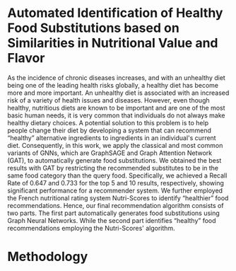# Automated Identification of Healthy Food Substitutions based on Similarities in Nutritional Value and Flavor

As the incidence of chronic diseases increases, and with an unhealthy diet being one of the leading health risks globally, a healthy diet has become more and more important. An unhealthy diet is associated with an increased risk of a variety of health issues and diseases. However, even though healthy, nutritious diets are known to be important and are one of the most basic human needs, it is very common that individuals do not always make healthy dietary choices. A potential solution to this problem is to help people change their diet by developing a system that can recommend “healthy” alternative ingredients to ingredients in an individual's current diet. Consequently, in this work, we apply the classical and most common variants of GNNs, which are GraphSAGE and Graph Attention Network (GAT), to automatically generate food substitutions. We obtained the best results with GAT by restricting the recommended substitutes to be in the same food category than the query food. Specifically, we achieved a Recall Rate of 0.647 and 0.733 for the top 5 and 10 results, respectively, showing significant performance for a recommender system. We further employed the French nutritional rating system Nutri-Scores to identify “healthier” food recommendations. Hence, our final recommendation algorithm consists of two parts. The first part automatically generates food substitutions using Graph Neural Networks. While the second part identifies “healthy” food recommendations employing the Nutri-Scores' algorithm.

# Methodology

